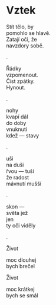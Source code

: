 Vztek
=====

Stít tělo, by  
pomohlo se hlavě.  
Zatají oči, že  
navzdory sobě.

.

Řádky  
vzpomenout.  
Číst zpátky.  
Hynout.

.

nohy  
kvapí dál  
do doby  
vnuknutí  
kdež — stavy

.

uši  
na duši  
řvou — tuší  
že radost  
mávnutí mušší

.

skon —  
světa jež  
jen  
ty oči viděly

.

Život

moc dlouhej  
bych brečel

Život

moc krátkej  
bych se smál


